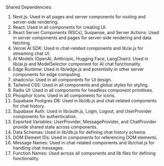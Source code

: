 Shared Dependencies:

1. Next.js: Used in all pages and server components for routing and server-side rendering.
2. React: Used in all components for creating UI.
3. React Server Components (RSCs), Suspense, and Server Actions: Used in server components and pages for server-side rendering and data fetching.
4. Vercel AI SDK: Used in chat-related components and lib/ai.js for streaming chat UI.
5. AI Models (OpenAI, Anthropic, Hugging Face, LangChain): Used in lib/ai.js and ModelSelector component for AI chat functionality.
6. Edge Runtime: Used in lib/edge.js and potentially in other server components for edge computing.
7. shadcn/ui: Used in all components for UI design.
8. Tailwind CSS: Used in all components and global styles for styling.
9. Radix UI: Used in all components for headless component primitives.
10. Phosphor Icons: Used in all components for icons.
11. Supabase Postgres DB: Used in lib/db.js and chat-related components for chat history.
12. Supabase Auth: Used in lib/auth.js, Login, Logout, and UserProvider components for authentication.
13. Exported Variables: UserProvider, MessageProvider, and ChatProvider provide shared state across components.
14. Data Schemas: Used in lib/db.js for defining chat history schema.
15. DOM Element IDs: Used in components for referencing DOM elements.
16. Message Names: Used in chat-related components and lib/chat.js for handling chat messages.
17. Function Names: Used across all components and lib files for defining functionality.